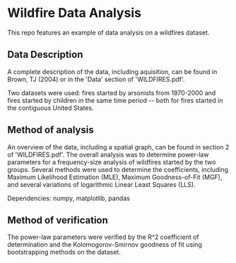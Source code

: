 # Wildfire Data Analysis
This repo features an example of data analysis on a wildfires dataset.

## Data Description
A complete description of the data, including aquisition, can be found in Brown, TJ (2004) or in the 'Data' section of 'WILDFIRES.pdf'.

Two datasets were used: fires started by arsonists from 1970-2000 and fires started by children in the same time period -- both for fires started in the contiguous United States.

## Method of analysis
An overview of the data, including a spatial graph, can be found in section 2 of 'WILDFIRES.pdf'. The overall analysis was to determine power-law parameters for a frequency-size analysis of wildfires started by the two groups. Several methods were used to determine the coefficients, including Maximum Likelihood Estimation (MLE), Maximum Goodness-of-Fit (MGF), and several variations of logarithmic Linear Least Squares (LLS).

Dependencies: numpy, matplotlib, pandas

## Method of verification
The power-law parameters were verified by the R^2 coefficient of determination and the Kolomogorov-Smirnov goodness of fit using bootstrapping methods on the dataset.
